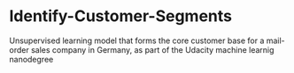 # Identify-Customer-Segments
Unsupervised learning model that forms the core customer base for a mail-order sales company in Germany, as part of the Udacity machine learnig nanodegree
